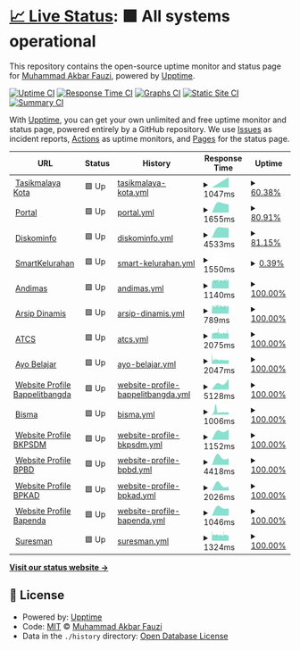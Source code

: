 # [📈 Live Status](https://m-akbarfauzi.github.io/test-upptime): <!--live status--> **🟩 All systems operational**

This repository contains the open-source uptime monitor and status page for [Muhammad Akbar Fauzi](https://m-akbarfauzi.github.io/test-upptime), powered by [Upptime](https://github.com/upptime/upptime).

[![Uptime CI](https://github.com/m-akbarfauzi/test-upptime/workflows/Uptime%20CI/badge.svg)](https://github.com/m-akbarfauzi/test-upptime/actions?query=workflow%3A%22Uptime+CI%22)
[![Response Time CI](https://github.com/m-akbarfauzi/test-upptime/workflows/Response%20Time%20CI/badge.svg)](https://github.com/m-akbarfauzi/test-upptime/actions?query=workflow%3A%22Response+Time+CI%22)
[![Graphs CI](https://github.com/m-akbarfauzi/test-upptime/workflows/Graphs%20CI/badge.svg)](https://github.com/m-akbarfauzi/test-upptime/actions?query=workflow%3A%22Graphs+CI%22)
[![Static Site CI](https://github.com/m-akbarfauzi/test-upptime/workflows/Static%20Site%20CI/badge.svg)](https://github.com/m-akbarfauzi/test-upptime/actions?query=workflow%3A%22Static+Site+CI%22)
[![Summary CI](https://github.com/m-akbarfauzi/test-upptime/workflows/Summary%20CI/badge.svg)](https://github.com/m-akbarfauzi/test-upptime/actions?query=workflow%3A%22Summary+CI%22)

With [Upptime](https://upptime.js.org), you can get your own unlimited and free uptime monitor and status page, powered entirely by a GitHub repository. We use [Issues](https://github.com/m-akbarfauzi/test-upptime/issues) as incident reports, [Actions](https://github.com/m-akbarfauzi/test-upptime/actions) as uptime monitors, and [Pages](https://m-akbarfauzi.github.io/test-upptime) for the status page.

<!--start: status pages-->
<!-- This summary is generated by Upptime (https://github.com/upptime/upptime) -->
<!-- Do not edit this manually, your changes will be overwritten -->
<!-- prettier-ignore -->
| URL | Status | History | Response Time | Uptime |
| --- | ------ | ------- | ------------- | ------ |
| <img alt="" src="https://favicons.githubusercontent.com/tasikmalayakota.go.id" height="13"> [Tasikmalaya Kota](https://tasikmalayakota.go.id) | 🟩 Up | [tasikmalaya-kota.yml](https://github.com/m-akbarfauzi/uptime/commits/HEAD/history/tasikmalaya-kota.yml) | <details><summary><img alt="Response time graph" src="./graphs/tasikmalaya-kota/response-time-week.png" height="20"> 1047ms</summary><br><a href="https://check.tasikmalayakota.go.id/history/tasikmalaya-kota"><img alt="Response time 1047" src="https://img.shields.io/endpoint?url=https%3A%2F%2Fraw.githubusercontent.com%2Fm-akbarfauzi%2Fuptime%2FHEAD%2Fapi%2Ftasikmalaya-kota%2Fresponse-time.json"></a><br><a href="https://check.tasikmalayakota.go.id/history/tasikmalaya-kota"><img alt="24-hour response time 1047" src="https://img.shields.io/endpoint?url=https%3A%2F%2Fraw.githubusercontent.com%2Fm-akbarfauzi%2Fuptime%2FHEAD%2Fapi%2Ftasikmalaya-kota%2Fresponse-time-day.json"></a><br><a href="https://check.tasikmalayakota.go.id/history/tasikmalaya-kota"><img alt="7-day response time 1047" src="https://img.shields.io/endpoint?url=https%3A%2F%2Fraw.githubusercontent.com%2Fm-akbarfauzi%2Fuptime%2FHEAD%2Fapi%2Ftasikmalaya-kota%2Fresponse-time-week.json"></a><br><a href="https://check.tasikmalayakota.go.id/history/tasikmalaya-kota"><img alt="30-day response time 1047" src="https://img.shields.io/endpoint?url=https%3A%2F%2Fraw.githubusercontent.com%2Fm-akbarfauzi%2Fuptime%2FHEAD%2Fapi%2Ftasikmalaya-kota%2Fresponse-time-month.json"></a><br><a href="https://check.tasikmalayakota.go.id/history/tasikmalaya-kota"><img alt="1-year response time 1047" src="https://img.shields.io/endpoint?url=https%3A%2F%2Fraw.githubusercontent.com%2Fm-akbarfauzi%2Fuptime%2FHEAD%2Fapi%2Ftasikmalaya-kota%2Fresponse-time-year.json"></a></details> | <details><summary><a href="https://check.tasikmalayakota.go.id/history/tasikmalaya-kota">60.38%</a></summary><a href="https://check.tasikmalayakota.go.id/history/tasikmalaya-kota"><img alt="All-time uptime 60.38%" src="https://img.shields.io/endpoint?url=https%3A%2F%2Fraw.githubusercontent.com%2Fm-akbarfauzi%2Fuptime%2FHEAD%2Fapi%2Ftasikmalaya-kota%2Fuptime.json"></a><br><a href="https://check.tasikmalayakota.go.id/history/tasikmalaya-kota"><img alt="24-hour uptime 60.38%" src="https://img.shields.io/endpoint?url=https%3A%2F%2Fraw.githubusercontent.com%2Fm-akbarfauzi%2Fuptime%2FHEAD%2Fapi%2Ftasikmalaya-kota%2Fuptime-day.json"></a><br><a href="https://check.tasikmalayakota.go.id/history/tasikmalaya-kota"><img alt="7-day uptime 60.38%" src="https://img.shields.io/endpoint?url=https%3A%2F%2Fraw.githubusercontent.com%2Fm-akbarfauzi%2Fuptime%2FHEAD%2Fapi%2Ftasikmalaya-kota%2Fuptime-week.json"></a><br><a href="https://check.tasikmalayakota.go.id/history/tasikmalaya-kota"><img alt="30-day uptime 60.38%" src="https://img.shields.io/endpoint?url=https%3A%2F%2Fraw.githubusercontent.com%2Fm-akbarfauzi%2Fuptime%2FHEAD%2Fapi%2Ftasikmalaya-kota%2Fuptime-month.json"></a><br><a href="https://check.tasikmalayakota.go.id/history/tasikmalaya-kota"><img alt="1-year uptime 60.38%" src="https://img.shields.io/endpoint?url=https%3A%2F%2Fraw.githubusercontent.com%2Fm-akbarfauzi%2Fuptime%2FHEAD%2Fapi%2Ftasikmalaya-kota%2Fuptime-year.json"></a></details>
| <img alt="" src="https://favicons.githubusercontent.com/portal.tasikmalayakota.go.id" height="13"> [Portal](https://portal.tasikmalayakota.go.id) | 🟩 Up | [portal.yml](https://github.com/m-akbarfauzi/uptime/commits/HEAD/history/portal.yml) | <details><summary><img alt="Response time graph" src="./graphs/portal/response-time-week.png" height="20"> 1655ms</summary><br><a href="https://check.tasikmalayakota.go.id/history/portal"><img alt="Response time 1655" src="https://img.shields.io/endpoint?url=https%3A%2F%2Fraw.githubusercontent.com%2Fm-akbarfauzi%2Fuptime%2FHEAD%2Fapi%2Fportal%2Fresponse-time.json"></a><br><a href="https://check.tasikmalayakota.go.id/history/portal"><img alt="24-hour response time 1655" src="https://img.shields.io/endpoint?url=https%3A%2F%2Fraw.githubusercontent.com%2Fm-akbarfauzi%2Fuptime%2FHEAD%2Fapi%2Fportal%2Fresponse-time-day.json"></a><br><a href="https://check.tasikmalayakota.go.id/history/portal"><img alt="7-day response time 1655" src="https://img.shields.io/endpoint?url=https%3A%2F%2Fraw.githubusercontent.com%2Fm-akbarfauzi%2Fuptime%2FHEAD%2Fapi%2Fportal%2Fresponse-time-week.json"></a><br><a href="https://check.tasikmalayakota.go.id/history/portal"><img alt="30-day response time 1655" src="https://img.shields.io/endpoint?url=https%3A%2F%2Fraw.githubusercontent.com%2Fm-akbarfauzi%2Fuptime%2FHEAD%2Fapi%2Fportal%2Fresponse-time-month.json"></a><br><a href="https://check.tasikmalayakota.go.id/history/portal"><img alt="1-year response time 1655" src="https://img.shields.io/endpoint?url=https%3A%2F%2Fraw.githubusercontent.com%2Fm-akbarfauzi%2Fuptime%2FHEAD%2Fapi%2Fportal%2Fresponse-time-year.json"></a></details> | <details><summary><a href="https://check.tasikmalayakota.go.id/history/portal">80.91%</a></summary><a href="https://check.tasikmalayakota.go.id/history/portal"><img alt="All-time uptime 80.91%" src="https://img.shields.io/endpoint?url=https%3A%2F%2Fraw.githubusercontent.com%2Fm-akbarfauzi%2Fuptime%2FHEAD%2Fapi%2Fportal%2Fuptime.json"></a><br><a href="https://check.tasikmalayakota.go.id/history/portal"><img alt="24-hour uptime 80.91%" src="https://img.shields.io/endpoint?url=https%3A%2F%2Fraw.githubusercontent.com%2Fm-akbarfauzi%2Fuptime%2FHEAD%2Fapi%2Fportal%2Fuptime-day.json"></a><br><a href="https://check.tasikmalayakota.go.id/history/portal"><img alt="7-day uptime 80.91%" src="https://img.shields.io/endpoint?url=https%3A%2F%2Fraw.githubusercontent.com%2Fm-akbarfauzi%2Fuptime%2FHEAD%2Fapi%2Fportal%2Fuptime-week.json"></a><br><a href="https://check.tasikmalayakota.go.id/history/portal"><img alt="30-day uptime 80.91%" src="https://img.shields.io/endpoint?url=https%3A%2F%2Fraw.githubusercontent.com%2Fm-akbarfauzi%2Fuptime%2FHEAD%2Fapi%2Fportal%2Fuptime-month.json"></a><br><a href="https://check.tasikmalayakota.go.id/history/portal"><img alt="1-year uptime 80.91%" src="https://img.shields.io/endpoint?url=https%3A%2F%2Fraw.githubusercontent.com%2Fm-akbarfauzi%2Fuptime%2FHEAD%2Fapi%2Fportal%2Fuptime-year.json"></a></details>
| <img alt="" src="https://favicons.githubusercontent.com/diskominfo.tasikmalayakota.go.id" height="13"> [Diskominfo](https://diskominfo.tasikmalayakota.go.id) | 🟩 Up | [diskominfo.yml](https://github.com/m-akbarfauzi/uptime/commits/HEAD/history/diskominfo.yml) | <details><summary><img alt="Response time graph" src="./graphs/diskominfo/response-time-week.png" height="20"> 4533ms</summary><br><a href="https://check.tasikmalayakota.go.id/history/diskominfo"><img alt="Response time 4533" src="https://img.shields.io/endpoint?url=https%3A%2F%2Fraw.githubusercontent.com%2Fm-akbarfauzi%2Fuptime%2FHEAD%2Fapi%2Fdiskominfo%2Fresponse-time.json"></a><br><a href="https://check.tasikmalayakota.go.id/history/diskominfo"><img alt="24-hour response time 4533" src="https://img.shields.io/endpoint?url=https%3A%2F%2Fraw.githubusercontent.com%2Fm-akbarfauzi%2Fuptime%2FHEAD%2Fapi%2Fdiskominfo%2Fresponse-time-day.json"></a><br><a href="https://check.tasikmalayakota.go.id/history/diskominfo"><img alt="7-day response time 4533" src="https://img.shields.io/endpoint?url=https%3A%2F%2Fraw.githubusercontent.com%2Fm-akbarfauzi%2Fuptime%2FHEAD%2Fapi%2Fdiskominfo%2Fresponse-time-week.json"></a><br><a href="https://check.tasikmalayakota.go.id/history/diskominfo"><img alt="30-day response time 4533" src="https://img.shields.io/endpoint?url=https%3A%2F%2Fraw.githubusercontent.com%2Fm-akbarfauzi%2Fuptime%2FHEAD%2Fapi%2Fdiskominfo%2Fresponse-time-month.json"></a><br><a href="https://check.tasikmalayakota.go.id/history/diskominfo"><img alt="1-year response time 4533" src="https://img.shields.io/endpoint?url=https%3A%2F%2Fraw.githubusercontent.com%2Fm-akbarfauzi%2Fuptime%2FHEAD%2Fapi%2Fdiskominfo%2Fresponse-time-year.json"></a></details> | <details><summary><a href="https://check.tasikmalayakota.go.id/history/diskominfo">81.15%</a></summary><a href="https://check.tasikmalayakota.go.id/history/diskominfo"><img alt="All-time uptime 81.15%" src="https://img.shields.io/endpoint?url=https%3A%2F%2Fraw.githubusercontent.com%2Fm-akbarfauzi%2Fuptime%2FHEAD%2Fapi%2Fdiskominfo%2Fuptime.json"></a><br><a href="https://check.tasikmalayakota.go.id/history/diskominfo"><img alt="24-hour uptime 81.15%" src="https://img.shields.io/endpoint?url=https%3A%2F%2Fraw.githubusercontent.com%2Fm-akbarfauzi%2Fuptime%2FHEAD%2Fapi%2Fdiskominfo%2Fuptime-day.json"></a><br><a href="https://check.tasikmalayakota.go.id/history/diskominfo"><img alt="7-day uptime 81.15%" src="https://img.shields.io/endpoint?url=https%3A%2F%2Fraw.githubusercontent.com%2Fm-akbarfauzi%2Fuptime%2FHEAD%2Fapi%2Fdiskominfo%2Fuptime-week.json"></a><br><a href="https://check.tasikmalayakota.go.id/history/diskominfo"><img alt="30-day uptime 81.15%" src="https://img.shields.io/endpoint?url=https%3A%2F%2Fraw.githubusercontent.com%2Fm-akbarfauzi%2Fuptime%2FHEAD%2Fapi%2Fdiskominfo%2Fuptime-month.json"></a><br><a href="https://check.tasikmalayakota.go.id/history/diskominfo"><img alt="1-year uptime 81.15%" src="https://img.shields.io/endpoint?url=https%3A%2F%2Fraw.githubusercontent.com%2Fm-akbarfauzi%2Fuptime%2FHEAD%2Fapi%2Fdiskominfo%2Fuptime-year.json"></a></details>
| <img alt="" src="https://favicons.githubusercontent.com/beta.tasikmalayakota.go.id" height="13"> [SmartKelurahan](https://beta.tasikmalayakota.go.id) | 🟩 Up | [smart-kelurahan.yml](https://github.com/m-akbarfauzi/uptime/commits/HEAD/history/smart-kelurahan.yml) | <details><summary><img alt="Response time graph" src="./graphs/smart-kelurahan/response-time-week.png" height="20"> 1550ms</summary><br><a href="https://check.tasikmalayakota.go.id/history/smart-kelurahan"><img alt="Response time 1550" src="https://img.shields.io/endpoint?url=https%3A%2F%2Fraw.githubusercontent.com%2Fm-akbarfauzi%2Fuptime%2FHEAD%2Fapi%2Fsmart-kelurahan%2Fresponse-time.json"></a><br><a href="https://check.tasikmalayakota.go.id/history/smart-kelurahan"><img alt="24-hour response time 1550" src="https://img.shields.io/endpoint?url=https%3A%2F%2Fraw.githubusercontent.com%2Fm-akbarfauzi%2Fuptime%2FHEAD%2Fapi%2Fsmart-kelurahan%2Fresponse-time-day.json"></a><br><a href="https://check.tasikmalayakota.go.id/history/smart-kelurahan"><img alt="7-day response time 1550" src="https://img.shields.io/endpoint?url=https%3A%2F%2Fraw.githubusercontent.com%2Fm-akbarfauzi%2Fuptime%2FHEAD%2Fapi%2Fsmart-kelurahan%2Fresponse-time-week.json"></a><br><a href="https://check.tasikmalayakota.go.id/history/smart-kelurahan"><img alt="30-day response time 1550" src="https://img.shields.io/endpoint?url=https%3A%2F%2Fraw.githubusercontent.com%2Fm-akbarfauzi%2Fuptime%2FHEAD%2Fapi%2Fsmart-kelurahan%2Fresponse-time-month.json"></a><br><a href="https://check.tasikmalayakota.go.id/history/smart-kelurahan"><img alt="1-year response time 1550" src="https://img.shields.io/endpoint?url=https%3A%2F%2Fraw.githubusercontent.com%2Fm-akbarfauzi%2Fuptime%2FHEAD%2Fapi%2Fsmart-kelurahan%2Fresponse-time-year.json"></a></details> | <details><summary><a href="https://check.tasikmalayakota.go.id/history/smart-kelurahan">0.39%</a></summary><a href="https://check.tasikmalayakota.go.id/history/smart-kelurahan"><img alt="All-time uptime 0.39%" src="https://img.shields.io/endpoint?url=https%3A%2F%2Fraw.githubusercontent.com%2Fm-akbarfauzi%2Fuptime%2FHEAD%2Fapi%2Fsmart-kelurahan%2Fuptime.json"></a><br><a href="https://check.tasikmalayakota.go.id/history/smart-kelurahan"><img alt="24-hour uptime 0.39%" src="https://img.shields.io/endpoint?url=https%3A%2F%2Fraw.githubusercontent.com%2Fm-akbarfauzi%2Fuptime%2FHEAD%2Fapi%2Fsmart-kelurahan%2Fuptime-day.json"></a><br><a href="https://check.tasikmalayakota.go.id/history/smart-kelurahan"><img alt="7-day uptime 0.39%" src="https://img.shields.io/endpoint?url=https%3A%2F%2Fraw.githubusercontent.com%2Fm-akbarfauzi%2Fuptime%2FHEAD%2Fapi%2Fsmart-kelurahan%2Fuptime-week.json"></a><br><a href="https://check.tasikmalayakota.go.id/history/smart-kelurahan"><img alt="30-day uptime 0.39%" src="https://img.shields.io/endpoint?url=https%3A%2F%2Fraw.githubusercontent.com%2Fm-akbarfauzi%2Fuptime%2FHEAD%2Fapi%2Fsmart-kelurahan%2Fuptime-month.json"></a><br><a href="https://check.tasikmalayakota.go.id/history/smart-kelurahan"><img alt="1-year uptime 0.39%" src="https://img.shields.io/endpoint?url=https%3A%2F%2Fraw.githubusercontent.com%2Fm-akbarfauzi%2Fuptime%2FHEAD%2Fapi%2Fsmart-kelurahan%2Fuptime-year.json"></a></details>
| <img alt="" src="https://favicons.githubusercontent.com/andimas.tasikmalayakota.go.id" height="13"> [Andimas](http://andimas.tasikmalayakota.go.id) | 🟩 Up | [andimas.yml](https://github.com/m-akbarfauzi/uptime/commits/HEAD/history/andimas.yml) | <details><summary><img alt="Response time graph" src="./graphs/andimas/response-time-week.png" height="20"> 1140ms</summary><br><a href="https://check.tasikmalayakota.go.id/history/andimas"><img alt="Response time 1140" src="https://img.shields.io/endpoint?url=https%3A%2F%2Fraw.githubusercontent.com%2Fm-akbarfauzi%2Fuptime%2FHEAD%2Fapi%2Fandimas%2Fresponse-time.json"></a><br><a href="https://check.tasikmalayakota.go.id/history/andimas"><img alt="24-hour response time 1140" src="https://img.shields.io/endpoint?url=https%3A%2F%2Fraw.githubusercontent.com%2Fm-akbarfauzi%2Fuptime%2FHEAD%2Fapi%2Fandimas%2Fresponse-time-day.json"></a><br><a href="https://check.tasikmalayakota.go.id/history/andimas"><img alt="7-day response time 1140" src="https://img.shields.io/endpoint?url=https%3A%2F%2Fraw.githubusercontent.com%2Fm-akbarfauzi%2Fuptime%2FHEAD%2Fapi%2Fandimas%2Fresponse-time-week.json"></a><br><a href="https://check.tasikmalayakota.go.id/history/andimas"><img alt="30-day response time 1140" src="https://img.shields.io/endpoint?url=https%3A%2F%2Fraw.githubusercontent.com%2Fm-akbarfauzi%2Fuptime%2FHEAD%2Fapi%2Fandimas%2Fresponse-time-month.json"></a><br><a href="https://check.tasikmalayakota.go.id/history/andimas"><img alt="1-year response time 1140" src="https://img.shields.io/endpoint?url=https%3A%2F%2Fraw.githubusercontent.com%2Fm-akbarfauzi%2Fuptime%2FHEAD%2Fapi%2Fandimas%2Fresponse-time-year.json"></a></details> | <details><summary><a href="https://check.tasikmalayakota.go.id/history/andimas">100.00%</a></summary><a href="https://check.tasikmalayakota.go.id/history/andimas"><img alt="All-time uptime 100.00%" src="https://img.shields.io/endpoint?url=https%3A%2F%2Fraw.githubusercontent.com%2Fm-akbarfauzi%2Fuptime%2FHEAD%2Fapi%2Fandimas%2Fuptime.json"></a><br><a href="https://check.tasikmalayakota.go.id/history/andimas"><img alt="24-hour uptime 100.00%" src="https://img.shields.io/endpoint?url=https%3A%2F%2Fraw.githubusercontent.com%2Fm-akbarfauzi%2Fuptime%2FHEAD%2Fapi%2Fandimas%2Fuptime-day.json"></a><br><a href="https://check.tasikmalayakota.go.id/history/andimas"><img alt="7-day uptime 100.00%" src="https://img.shields.io/endpoint?url=https%3A%2F%2Fraw.githubusercontent.com%2Fm-akbarfauzi%2Fuptime%2FHEAD%2Fapi%2Fandimas%2Fuptime-week.json"></a><br><a href="https://check.tasikmalayakota.go.id/history/andimas"><img alt="30-day uptime 100.00%" src="https://img.shields.io/endpoint?url=https%3A%2F%2Fraw.githubusercontent.com%2Fm-akbarfauzi%2Fuptime%2FHEAD%2Fapi%2Fandimas%2Fuptime-month.json"></a><br><a href="https://check.tasikmalayakota.go.id/history/andimas"><img alt="1-year uptime 100.00%" src="https://img.shields.io/endpoint?url=https%3A%2F%2Fraw.githubusercontent.com%2Fm-akbarfauzi%2Fuptime%2FHEAD%2Fapi%2Fandimas%2Fuptime-year.json"></a></details>
| <img alt="" src="https://favicons.githubusercontent.com/arsipdinamis.tasikmalayakota.go.id" height="13"> [Arsip Dinamis](http://arsipdinamis.tasikmalayakota.go.id) | 🟩 Up | [arsip-dinamis.yml](https://github.com/m-akbarfauzi/uptime/commits/HEAD/history/arsip-dinamis.yml) | <details><summary><img alt="Response time graph" src="./graphs/arsip-dinamis/response-time-week.png" height="20"> 789ms</summary><br><a href="https://check.tasikmalayakota.go.id/history/arsip-dinamis"><img alt="Response time 789" src="https://img.shields.io/endpoint?url=https%3A%2F%2Fraw.githubusercontent.com%2Fm-akbarfauzi%2Fuptime%2FHEAD%2Fapi%2Farsip-dinamis%2Fresponse-time.json"></a><br><a href="https://check.tasikmalayakota.go.id/history/arsip-dinamis"><img alt="24-hour response time 789" src="https://img.shields.io/endpoint?url=https%3A%2F%2Fraw.githubusercontent.com%2Fm-akbarfauzi%2Fuptime%2FHEAD%2Fapi%2Farsip-dinamis%2Fresponse-time-day.json"></a><br><a href="https://check.tasikmalayakota.go.id/history/arsip-dinamis"><img alt="7-day response time 789" src="https://img.shields.io/endpoint?url=https%3A%2F%2Fraw.githubusercontent.com%2Fm-akbarfauzi%2Fuptime%2FHEAD%2Fapi%2Farsip-dinamis%2Fresponse-time-week.json"></a><br><a href="https://check.tasikmalayakota.go.id/history/arsip-dinamis"><img alt="30-day response time 789" src="https://img.shields.io/endpoint?url=https%3A%2F%2Fraw.githubusercontent.com%2Fm-akbarfauzi%2Fuptime%2FHEAD%2Fapi%2Farsip-dinamis%2Fresponse-time-month.json"></a><br><a href="https://check.tasikmalayakota.go.id/history/arsip-dinamis"><img alt="1-year response time 789" src="https://img.shields.io/endpoint?url=https%3A%2F%2Fraw.githubusercontent.com%2Fm-akbarfauzi%2Fuptime%2FHEAD%2Fapi%2Farsip-dinamis%2Fresponse-time-year.json"></a></details> | <details><summary><a href="https://check.tasikmalayakota.go.id/history/arsip-dinamis">100.00%</a></summary><a href="https://check.tasikmalayakota.go.id/history/arsip-dinamis"><img alt="All-time uptime 100.00%" src="https://img.shields.io/endpoint?url=https%3A%2F%2Fraw.githubusercontent.com%2Fm-akbarfauzi%2Fuptime%2FHEAD%2Fapi%2Farsip-dinamis%2Fuptime.json"></a><br><a href="https://check.tasikmalayakota.go.id/history/arsip-dinamis"><img alt="24-hour uptime 100.00%" src="https://img.shields.io/endpoint?url=https%3A%2F%2Fraw.githubusercontent.com%2Fm-akbarfauzi%2Fuptime%2FHEAD%2Fapi%2Farsip-dinamis%2Fuptime-day.json"></a><br><a href="https://check.tasikmalayakota.go.id/history/arsip-dinamis"><img alt="7-day uptime 100.00%" src="https://img.shields.io/endpoint?url=https%3A%2F%2Fraw.githubusercontent.com%2Fm-akbarfauzi%2Fuptime%2FHEAD%2Fapi%2Farsip-dinamis%2Fuptime-week.json"></a><br><a href="https://check.tasikmalayakota.go.id/history/arsip-dinamis"><img alt="30-day uptime 100.00%" src="https://img.shields.io/endpoint?url=https%3A%2F%2Fraw.githubusercontent.com%2Fm-akbarfauzi%2Fuptime%2FHEAD%2Fapi%2Farsip-dinamis%2Fuptime-month.json"></a><br><a href="https://check.tasikmalayakota.go.id/history/arsip-dinamis"><img alt="1-year uptime 100.00%" src="https://img.shields.io/endpoint?url=https%3A%2F%2Fraw.githubusercontent.com%2Fm-akbarfauzi%2Fuptime%2FHEAD%2Fapi%2Farsip-dinamis%2Fuptime-year.json"></a></details>
| <img alt="" src="https://favicons.githubusercontent.com/atcs.tasikmalayakota.go.id" height="13"> [ATCS](http://atcs.tasikmalayakota.go.id) | 🟩 Up | [atcs.yml](https://github.com/m-akbarfauzi/uptime/commits/HEAD/history/atcs.yml) | <details><summary><img alt="Response time graph" src="./graphs/atcs/response-time-week.png" height="20"> 2075ms</summary><br><a href="https://check.tasikmalayakota.go.id/history/atcs"><img alt="Response time 2075" src="https://img.shields.io/endpoint?url=https%3A%2F%2Fraw.githubusercontent.com%2Fm-akbarfauzi%2Fuptime%2FHEAD%2Fapi%2Fatcs%2Fresponse-time.json"></a><br><a href="https://check.tasikmalayakota.go.id/history/atcs"><img alt="24-hour response time 2075" src="https://img.shields.io/endpoint?url=https%3A%2F%2Fraw.githubusercontent.com%2Fm-akbarfauzi%2Fuptime%2FHEAD%2Fapi%2Fatcs%2Fresponse-time-day.json"></a><br><a href="https://check.tasikmalayakota.go.id/history/atcs"><img alt="7-day response time 2075" src="https://img.shields.io/endpoint?url=https%3A%2F%2Fraw.githubusercontent.com%2Fm-akbarfauzi%2Fuptime%2FHEAD%2Fapi%2Fatcs%2Fresponse-time-week.json"></a><br><a href="https://check.tasikmalayakota.go.id/history/atcs"><img alt="30-day response time 2075" src="https://img.shields.io/endpoint?url=https%3A%2F%2Fraw.githubusercontent.com%2Fm-akbarfauzi%2Fuptime%2FHEAD%2Fapi%2Fatcs%2Fresponse-time-month.json"></a><br><a href="https://check.tasikmalayakota.go.id/history/atcs"><img alt="1-year response time 2075" src="https://img.shields.io/endpoint?url=https%3A%2F%2Fraw.githubusercontent.com%2Fm-akbarfauzi%2Fuptime%2FHEAD%2Fapi%2Fatcs%2Fresponse-time-year.json"></a></details> | <details><summary><a href="https://check.tasikmalayakota.go.id/history/atcs">100.00%</a></summary><a href="https://check.tasikmalayakota.go.id/history/atcs"><img alt="All-time uptime 100.00%" src="https://img.shields.io/endpoint?url=https%3A%2F%2Fraw.githubusercontent.com%2Fm-akbarfauzi%2Fuptime%2FHEAD%2Fapi%2Fatcs%2Fuptime.json"></a><br><a href="https://check.tasikmalayakota.go.id/history/atcs"><img alt="24-hour uptime 100.00%" src="https://img.shields.io/endpoint?url=https%3A%2F%2Fraw.githubusercontent.com%2Fm-akbarfauzi%2Fuptime%2FHEAD%2Fapi%2Fatcs%2Fuptime-day.json"></a><br><a href="https://check.tasikmalayakota.go.id/history/atcs"><img alt="7-day uptime 100.00%" src="https://img.shields.io/endpoint?url=https%3A%2F%2Fraw.githubusercontent.com%2Fm-akbarfauzi%2Fuptime%2FHEAD%2Fapi%2Fatcs%2Fuptime-week.json"></a><br><a href="https://check.tasikmalayakota.go.id/history/atcs"><img alt="30-day uptime 100.00%" src="https://img.shields.io/endpoint?url=https%3A%2F%2Fraw.githubusercontent.com%2Fm-akbarfauzi%2Fuptime%2FHEAD%2Fapi%2Fatcs%2Fuptime-month.json"></a><br><a href="https://check.tasikmalayakota.go.id/history/atcs"><img alt="1-year uptime 100.00%" src="https://img.shields.io/endpoint?url=https%3A%2F%2Fraw.githubusercontent.com%2Fm-akbarfauzi%2Fuptime%2FHEAD%2Fapi%2Fatcs%2Fuptime-year.json"></a></details>
| <img alt="" src="https://favicons.githubusercontent.com/ayobelajar.tasikmalayakota.go.id" height="13"> [Ayo Belajar](http://ayobelajar.tasikmalayakota.go.id) | 🟩 Up | [ayo-belajar.yml](https://github.com/m-akbarfauzi/uptime/commits/HEAD/history/ayo-belajar.yml) | <details><summary><img alt="Response time graph" src="./graphs/ayo-belajar/response-time-week.png" height="20"> 2047ms</summary><br><a href="https://check.tasikmalayakota.go.id/history/ayo-belajar"><img alt="Response time 2047" src="https://img.shields.io/endpoint?url=https%3A%2F%2Fraw.githubusercontent.com%2Fm-akbarfauzi%2Fuptime%2FHEAD%2Fapi%2Fayo-belajar%2Fresponse-time.json"></a><br><a href="https://check.tasikmalayakota.go.id/history/ayo-belajar"><img alt="24-hour response time 2047" src="https://img.shields.io/endpoint?url=https%3A%2F%2Fraw.githubusercontent.com%2Fm-akbarfauzi%2Fuptime%2FHEAD%2Fapi%2Fayo-belajar%2Fresponse-time-day.json"></a><br><a href="https://check.tasikmalayakota.go.id/history/ayo-belajar"><img alt="7-day response time 2047" src="https://img.shields.io/endpoint?url=https%3A%2F%2Fraw.githubusercontent.com%2Fm-akbarfauzi%2Fuptime%2FHEAD%2Fapi%2Fayo-belajar%2Fresponse-time-week.json"></a><br><a href="https://check.tasikmalayakota.go.id/history/ayo-belajar"><img alt="30-day response time 2047" src="https://img.shields.io/endpoint?url=https%3A%2F%2Fraw.githubusercontent.com%2Fm-akbarfauzi%2Fuptime%2FHEAD%2Fapi%2Fayo-belajar%2Fresponse-time-month.json"></a><br><a href="https://check.tasikmalayakota.go.id/history/ayo-belajar"><img alt="1-year response time 2047" src="https://img.shields.io/endpoint?url=https%3A%2F%2Fraw.githubusercontent.com%2Fm-akbarfauzi%2Fuptime%2FHEAD%2Fapi%2Fayo-belajar%2Fresponse-time-year.json"></a></details> | <details><summary><a href="https://check.tasikmalayakota.go.id/history/ayo-belajar">100.00%</a></summary><a href="https://check.tasikmalayakota.go.id/history/ayo-belajar"><img alt="All-time uptime 100.00%" src="https://img.shields.io/endpoint?url=https%3A%2F%2Fraw.githubusercontent.com%2Fm-akbarfauzi%2Fuptime%2FHEAD%2Fapi%2Fayo-belajar%2Fuptime.json"></a><br><a href="https://check.tasikmalayakota.go.id/history/ayo-belajar"><img alt="24-hour uptime 100.00%" src="https://img.shields.io/endpoint?url=https%3A%2F%2Fraw.githubusercontent.com%2Fm-akbarfauzi%2Fuptime%2FHEAD%2Fapi%2Fayo-belajar%2Fuptime-day.json"></a><br><a href="https://check.tasikmalayakota.go.id/history/ayo-belajar"><img alt="7-day uptime 100.00%" src="https://img.shields.io/endpoint?url=https%3A%2F%2Fraw.githubusercontent.com%2Fm-akbarfauzi%2Fuptime%2FHEAD%2Fapi%2Fayo-belajar%2Fuptime-week.json"></a><br><a href="https://check.tasikmalayakota.go.id/history/ayo-belajar"><img alt="30-day uptime 100.00%" src="https://img.shields.io/endpoint?url=https%3A%2F%2Fraw.githubusercontent.com%2Fm-akbarfauzi%2Fuptime%2FHEAD%2Fapi%2Fayo-belajar%2Fuptime-month.json"></a><br><a href="https://check.tasikmalayakota.go.id/history/ayo-belajar"><img alt="1-year uptime 100.00%" src="https://img.shields.io/endpoint?url=https%3A%2F%2Fraw.githubusercontent.com%2Fm-akbarfauzi%2Fuptime%2FHEAD%2Fapi%2Fayo-belajar%2Fuptime-year.json"></a></details>
| <img alt="" src="https://favicons.githubusercontent.com/bappelitbangda.tasikmalayakota.go.id" height="13"> [Website Profile Bappelitbangda](http://bappelitbangda.tasikmalayakota.go.id) | 🟩 Up | [website-profile-bappelitbangda.yml](https://github.com/m-akbarfauzi/uptime/commits/HEAD/history/website-profile-bappelitbangda.yml) | <details><summary><img alt="Response time graph" src="./graphs/website-profile-bappelitbangda/response-time-week.png" height="20"> 5128ms</summary><br><a href="https://check.tasikmalayakota.go.id/history/website-profile-bappelitbangda"><img alt="Response time 5128" src="https://img.shields.io/endpoint?url=https%3A%2F%2Fraw.githubusercontent.com%2Fm-akbarfauzi%2Fuptime%2FHEAD%2Fapi%2Fwebsite-profile-bappelitbangda%2Fresponse-time.json"></a><br><a href="https://check.tasikmalayakota.go.id/history/website-profile-bappelitbangda"><img alt="24-hour response time 5128" src="https://img.shields.io/endpoint?url=https%3A%2F%2Fraw.githubusercontent.com%2Fm-akbarfauzi%2Fuptime%2FHEAD%2Fapi%2Fwebsite-profile-bappelitbangda%2Fresponse-time-day.json"></a><br><a href="https://check.tasikmalayakota.go.id/history/website-profile-bappelitbangda"><img alt="7-day response time 5128" src="https://img.shields.io/endpoint?url=https%3A%2F%2Fraw.githubusercontent.com%2Fm-akbarfauzi%2Fuptime%2FHEAD%2Fapi%2Fwebsite-profile-bappelitbangda%2Fresponse-time-week.json"></a><br><a href="https://check.tasikmalayakota.go.id/history/website-profile-bappelitbangda"><img alt="30-day response time 5128" src="https://img.shields.io/endpoint?url=https%3A%2F%2Fraw.githubusercontent.com%2Fm-akbarfauzi%2Fuptime%2FHEAD%2Fapi%2Fwebsite-profile-bappelitbangda%2Fresponse-time-month.json"></a><br><a href="https://check.tasikmalayakota.go.id/history/website-profile-bappelitbangda"><img alt="1-year response time 5128" src="https://img.shields.io/endpoint?url=https%3A%2F%2Fraw.githubusercontent.com%2Fm-akbarfauzi%2Fuptime%2FHEAD%2Fapi%2Fwebsite-profile-bappelitbangda%2Fresponse-time-year.json"></a></details> | <details><summary><a href="https://check.tasikmalayakota.go.id/history/website-profile-bappelitbangda">100.00%</a></summary><a href="https://check.tasikmalayakota.go.id/history/website-profile-bappelitbangda"><img alt="All-time uptime 100.00%" src="https://img.shields.io/endpoint?url=https%3A%2F%2Fraw.githubusercontent.com%2Fm-akbarfauzi%2Fuptime%2FHEAD%2Fapi%2Fwebsite-profile-bappelitbangda%2Fuptime.json"></a><br><a href="https://check.tasikmalayakota.go.id/history/website-profile-bappelitbangda"><img alt="24-hour uptime 100.00%" src="https://img.shields.io/endpoint?url=https%3A%2F%2Fraw.githubusercontent.com%2Fm-akbarfauzi%2Fuptime%2FHEAD%2Fapi%2Fwebsite-profile-bappelitbangda%2Fuptime-day.json"></a><br><a href="https://check.tasikmalayakota.go.id/history/website-profile-bappelitbangda"><img alt="7-day uptime 100.00%" src="https://img.shields.io/endpoint?url=https%3A%2F%2Fraw.githubusercontent.com%2Fm-akbarfauzi%2Fuptime%2FHEAD%2Fapi%2Fwebsite-profile-bappelitbangda%2Fuptime-week.json"></a><br><a href="https://check.tasikmalayakota.go.id/history/website-profile-bappelitbangda"><img alt="30-day uptime 100.00%" src="https://img.shields.io/endpoint?url=https%3A%2F%2Fraw.githubusercontent.com%2Fm-akbarfauzi%2Fuptime%2FHEAD%2Fapi%2Fwebsite-profile-bappelitbangda%2Fuptime-month.json"></a><br><a href="https://check.tasikmalayakota.go.id/history/website-profile-bappelitbangda"><img alt="1-year uptime 100.00%" src="https://img.shields.io/endpoint?url=https%3A%2F%2Fraw.githubusercontent.com%2Fm-akbarfauzi%2Fuptime%2FHEAD%2Fapi%2Fwebsite-profile-bappelitbangda%2Fuptime-year.json"></a></details>
| <img alt="" src="https://favicons.githubusercontent.com/bisma.tasikmalayakota.go.id" height="13"> [Bisma](http://bisma.tasikmalayakota.go.id) | 🟩 Up | [bisma.yml](https://github.com/m-akbarfauzi/uptime/commits/HEAD/history/bisma.yml) | <details><summary><img alt="Response time graph" src="./graphs/bisma/response-time-week.png" height="20"> 1006ms</summary><br><a href="https://check.tasikmalayakota.go.id/history/bisma"><img alt="Response time 1006" src="https://img.shields.io/endpoint?url=https%3A%2F%2Fraw.githubusercontent.com%2Fm-akbarfauzi%2Fuptime%2FHEAD%2Fapi%2Fbisma%2Fresponse-time.json"></a><br><a href="https://check.tasikmalayakota.go.id/history/bisma"><img alt="24-hour response time 1006" src="https://img.shields.io/endpoint?url=https%3A%2F%2Fraw.githubusercontent.com%2Fm-akbarfauzi%2Fuptime%2FHEAD%2Fapi%2Fbisma%2Fresponse-time-day.json"></a><br><a href="https://check.tasikmalayakota.go.id/history/bisma"><img alt="7-day response time 1006" src="https://img.shields.io/endpoint?url=https%3A%2F%2Fraw.githubusercontent.com%2Fm-akbarfauzi%2Fuptime%2FHEAD%2Fapi%2Fbisma%2Fresponse-time-week.json"></a><br><a href="https://check.tasikmalayakota.go.id/history/bisma"><img alt="30-day response time 1006" src="https://img.shields.io/endpoint?url=https%3A%2F%2Fraw.githubusercontent.com%2Fm-akbarfauzi%2Fuptime%2FHEAD%2Fapi%2Fbisma%2Fresponse-time-month.json"></a><br><a href="https://check.tasikmalayakota.go.id/history/bisma"><img alt="1-year response time 1006" src="https://img.shields.io/endpoint?url=https%3A%2F%2Fraw.githubusercontent.com%2Fm-akbarfauzi%2Fuptime%2FHEAD%2Fapi%2Fbisma%2Fresponse-time-year.json"></a></details> | <details><summary><a href="https://check.tasikmalayakota.go.id/history/bisma">100.00%</a></summary><a href="https://check.tasikmalayakota.go.id/history/bisma"><img alt="All-time uptime 100.00%" src="https://img.shields.io/endpoint?url=https%3A%2F%2Fraw.githubusercontent.com%2Fm-akbarfauzi%2Fuptime%2FHEAD%2Fapi%2Fbisma%2Fuptime.json"></a><br><a href="https://check.tasikmalayakota.go.id/history/bisma"><img alt="24-hour uptime 100.00%" src="https://img.shields.io/endpoint?url=https%3A%2F%2Fraw.githubusercontent.com%2Fm-akbarfauzi%2Fuptime%2FHEAD%2Fapi%2Fbisma%2Fuptime-day.json"></a><br><a href="https://check.tasikmalayakota.go.id/history/bisma"><img alt="7-day uptime 100.00%" src="https://img.shields.io/endpoint?url=https%3A%2F%2Fraw.githubusercontent.com%2Fm-akbarfauzi%2Fuptime%2FHEAD%2Fapi%2Fbisma%2Fuptime-week.json"></a><br><a href="https://check.tasikmalayakota.go.id/history/bisma"><img alt="30-day uptime 100.00%" src="https://img.shields.io/endpoint?url=https%3A%2F%2Fraw.githubusercontent.com%2Fm-akbarfauzi%2Fuptime%2FHEAD%2Fapi%2Fbisma%2Fuptime-month.json"></a><br><a href="https://check.tasikmalayakota.go.id/history/bisma"><img alt="1-year uptime 100.00%" src="https://img.shields.io/endpoint?url=https%3A%2F%2Fraw.githubusercontent.com%2Fm-akbarfauzi%2Fuptime%2FHEAD%2Fapi%2Fbisma%2Fuptime-year.json"></a></details>
| <img alt="" src="https://favicons.githubusercontent.com/bkppd.tasikmalayakota.go.id" height="13"> [Website Profile BKPSDM](http://bkppd.tasikmalayakota.go.id) | 🟩 Up | [website-profile-bkpsdm.yml](https://github.com/m-akbarfauzi/uptime/commits/HEAD/history/website-profile-bkpsdm.yml) | <details><summary><img alt="Response time graph" src="./graphs/website-profile-bkpsdm/response-time-week.png" height="20"> 1152ms</summary><br><a href="https://check.tasikmalayakota.go.id/history/website-profile-bkpsdm"><img alt="Response time 1152" src="https://img.shields.io/endpoint?url=https%3A%2F%2Fraw.githubusercontent.com%2Fm-akbarfauzi%2Fuptime%2FHEAD%2Fapi%2Fwebsite-profile-bkpsdm%2Fresponse-time.json"></a><br><a href="https://check.tasikmalayakota.go.id/history/website-profile-bkpsdm"><img alt="24-hour response time 1152" src="https://img.shields.io/endpoint?url=https%3A%2F%2Fraw.githubusercontent.com%2Fm-akbarfauzi%2Fuptime%2FHEAD%2Fapi%2Fwebsite-profile-bkpsdm%2Fresponse-time-day.json"></a><br><a href="https://check.tasikmalayakota.go.id/history/website-profile-bkpsdm"><img alt="7-day response time 1152" src="https://img.shields.io/endpoint?url=https%3A%2F%2Fraw.githubusercontent.com%2Fm-akbarfauzi%2Fuptime%2FHEAD%2Fapi%2Fwebsite-profile-bkpsdm%2Fresponse-time-week.json"></a><br><a href="https://check.tasikmalayakota.go.id/history/website-profile-bkpsdm"><img alt="30-day response time 1152" src="https://img.shields.io/endpoint?url=https%3A%2F%2Fraw.githubusercontent.com%2Fm-akbarfauzi%2Fuptime%2FHEAD%2Fapi%2Fwebsite-profile-bkpsdm%2Fresponse-time-month.json"></a><br><a href="https://check.tasikmalayakota.go.id/history/website-profile-bkpsdm"><img alt="1-year response time 1152" src="https://img.shields.io/endpoint?url=https%3A%2F%2Fraw.githubusercontent.com%2Fm-akbarfauzi%2Fuptime%2FHEAD%2Fapi%2Fwebsite-profile-bkpsdm%2Fresponse-time-year.json"></a></details> | <details><summary><a href="https://check.tasikmalayakota.go.id/history/website-profile-bkpsdm">100.00%</a></summary><a href="https://check.tasikmalayakota.go.id/history/website-profile-bkpsdm"><img alt="All-time uptime 100.00%" src="https://img.shields.io/endpoint?url=https%3A%2F%2Fraw.githubusercontent.com%2Fm-akbarfauzi%2Fuptime%2FHEAD%2Fapi%2Fwebsite-profile-bkpsdm%2Fuptime.json"></a><br><a href="https://check.tasikmalayakota.go.id/history/website-profile-bkpsdm"><img alt="24-hour uptime 100.00%" src="https://img.shields.io/endpoint?url=https%3A%2F%2Fraw.githubusercontent.com%2Fm-akbarfauzi%2Fuptime%2FHEAD%2Fapi%2Fwebsite-profile-bkpsdm%2Fuptime-day.json"></a><br><a href="https://check.tasikmalayakota.go.id/history/website-profile-bkpsdm"><img alt="7-day uptime 100.00%" src="https://img.shields.io/endpoint?url=https%3A%2F%2Fraw.githubusercontent.com%2Fm-akbarfauzi%2Fuptime%2FHEAD%2Fapi%2Fwebsite-profile-bkpsdm%2Fuptime-week.json"></a><br><a href="https://check.tasikmalayakota.go.id/history/website-profile-bkpsdm"><img alt="30-day uptime 100.00%" src="https://img.shields.io/endpoint?url=https%3A%2F%2Fraw.githubusercontent.com%2Fm-akbarfauzi%2Fuptime%2FHEAD%2Fapi%2Fwebsite-profile-bkpsdm%2Fuptime-month.json"></a><br><a href="https://check.tasikmalayakota.go.id/history/website-profile-bkpsdm"><img alt="1-year uptime 100.00%" src="https://img.shields.io/endpoint?url=https%3A%2F%2Fraw.githubusercontent.com%2Fm-akbarfauzi%2Fuptime%2FHEAD%2Fapi%2Fwebsite-profile-bkpsdm%2Fuptime-year.json"></a></details>
| <img alt="" src="https://favicons.githubusercontent.com/bpbd.tasikmalayakota.go.id" height="13"> [Website Profile BPBD](http://bpbd.tasikmalayakota.go.id) | 🟩 Up | [website-profile-bpbd.yml](https://github.com/m-akbarfauzi/uptime/commits/HEAD/history/website-profile-bpbd.yml) | <details><summary><img alt="Response time graph" src="./graphs/website-profile-bpbd/response-time-week.png" height="20"> 4418ms</summary><br><a href="https://check.tasikmalayakota.go.id/history/website-profile-bpbd"><img alt="Response time 4418" src="https://img.shields.io/endpoint?url=https%3A%2F%2Fraw.githubusercontent.com%2Fm-akbarfauzi%2Fuptime%2FHEAD%2Fapi%2Fwebsite-profile-bpbd%2Fresponse-time.json"></a><br><a href="https://check.tasikmalayakota.go.id/history/website-profile-bpbd"><img alt="24-hour response time 4418" src="https://img.shields.io/endpoint?url=https%3A%2F%2Fraw.githubusercontent.com%2Fm-akbarfauzi%2Fuptime%2FHEAD%2Fapi%2Fwebsite-profile-bpbd%2Fresponse-time-day.json"></a><br><a href="https://check.tasikmalayakota.go.id/history/website-profile-bpbd"><img alt="7-day response time 4418" src="https://img.shields.io/endpoint?url=https%3A%2F%2Fraw.githubusercontent.com%2Fm-akbarfauzi%2Fuptime%2FHEAD%2Fapi%2Fwebsite-profile-bpbd%2Fresponse-time-week.json"></a><br><a href="https://check.tasikmalayakota.go.id/history/website-profile-bpbd"><img alt="30-day response time 4418" src="https://img.shields.io/endpoint?url=https%3A%2F%2Fraw.githubusercontent.com%2Fm-akbarfauzi%2Fuptime%2FHEAD%2Fapi%2Fwebsite-profile-bpbd%2Fresponse-time-month.json"></a><br><a href="https://check.tasikmalayakota.go.id/history/website-profile-bpbd"><img alt="1-year response time 4418" src="https://img.shields.io/endpoint?url=https%3A%2F%2Fraw.githubusercontent.com%2Fm-akbarfauzi%2Fuptime%2FHEAD%2Fapi%2Fwebsite-profile-bpbd%2Fresponse-time-year.json"></a></details> | <details><summary><a href="https://check.tasikmalayakota.go.id/history/website-profile-bpbd">100.00%</a></summary><a href="https://check.tasikmalayakota.go.id/history/website-profile-bpbd"><img alt="All-time uptime 100.00%" src="https://img.shields.io/endpoint?url=https%3A%2F%2Fraw.githubusercontent.com%2Fm-akbarfauzi%2Fuptime%2FHEAD%2Fapi%2Fwebsite-profile-bpbd%2Fuptime.json"></a><br><a href="https://check.tasikmalayakota.go.id/history/website-profile-bpbd"><img alt="24-hour uptime 100.00%" src="https://img.shields.io/endpoint?url=https%3A%2F%2Fraw.githubusercontent.com%2Fm-akbarfauzi%2Fuptime%2FHEAD%2Fapi%2Fwebsite-profile-bpbd%2Fuptime-day.json"></a><br><a href="https://check.tasikmalayakota.go.id/history/website-profile-bpbd"><img alt="7-day uptime 100.00%" src="https://img.shields.io/endpoint?url=https%3A%2F%2Fraw.githubusercontent.com%2Fm-akbarfauzi%2Fuptime%2FHEAD%2Fapi%2Fwebsite-profile-bpbd%2Fuptime-week.json"></a><br><a href="https://check.tasikmalayakota.go.id/history/website-profile-bpbd"><img alt="30-day uptime 100.00%" src="https://img.shields.io/endpoint?url=https%3A%2F%2Fraw.githubusercontent.com%2Fm-akbarfauzi%2Fuptime%2FHEAD%2Fapi%2Fwebsite-profile-bpbd%2Fuptime-month.json"></a><br><a href="https://check.tasikmalayakota.go.id/history/website-profile-bpbd"><img alt="1-year uptime 100.00%" src="https://img.shields.io/endpoint?url=https%3A%2F%2Fraw.githubusercontent.com%2Fm-akbarfauzi%2Fuptime%2FHEAD%2Fapi%2Fwebsite-profile-bpbd%2Fuptime-year.json"></a></details>
| <img alt="" src="https://favicons.githubusercontent.com/bpkad.tasikmalayakota.go.id" height="13"> [Website Profile BPKAD](http://bpkad.tasikmalayakota.go.id) | 🟩 Up | [website-profile-bpkad.yml](https://github.com/m-akbarfauzi/uptime/commits/HEAD/history/website-profile-bpkad.yml) | <details><summary><img alt="Response time graph" src="./graphs/website-profile-bpkad/response-time-week.png" height="20"> 2026ms</summary><br><a href="https://check.tasikmalayakota.go.id/history/website-profile-bpkad"><img alt="Response time 2026" src="https://img.shields.io/endpoint?url=https%3A%2F%2Fraw.githubusercontent.com%2Fm-akbarfauzi%2Fuptime%2FHEAD%2Fapi%2Fwebsite-profile-bpkad%2Fresponse-time.json"></a><br><a href="https://check.tasikmalayakota.go.id/history/website-profile-bpkad"><img alt="24-hour response time 2026" src="https://img.shields.io/endpoint?url=https%3A%2F%2Fraw.githubusercontent.com%2Fm-akbarfauzi%2Fuptime%2FHEAD%2Fapi%2Fwebsite-profile-bpkad%2Fresponse-time-day.json"></a><br><a href="https://check.tasikmalayakota.go.id/history/website-profile-bpkad"><img alt="7-day response time 2026" src="https://img.shields.io/endpoint?url=https%3A%2F%2Fraw.githubusercontent.com%2Fm-akbarfauzi%2Fuptime%2FHEAD%2Fapi%2Fwebsite-profile-bpkad%2Fresponse-time-week.json"></a><br><a href="https://check.tasikmalayakota.go.id/history/website-profile-bpkad"><img alt="30-day response time 2026" src="https://img.shields.io/endpoint?url=https%3A%2F%2Fraw.githubusercontent.com%2Fm-akbarfauzi%2Fuptime%2FHEAD%2Fapi%2Fwebsite-profile-bpkad%2Fresponse-time-month.json"></a><br><a href="https://check.tasikmalayakota.go.id/history/website-profile-bpkad"><img alt="1-year response time 2026" src="https://img.shields.io/endpoint?url=https%3A%2F%2Fraw.githubusercontent.com%2Fm-akbarfauzi%2Fuptime%2FHEAD%2Fapi%2Fwebsite-profile-bpkad%2Fresponse-time-year.json"></a></details> | <details><summary><a href="https://check.tasikmalayakota.go.id/history/website-profile-bpkad">100.00%</a></summary><a href="https://check.tasikmalayakota.go.id/history/website-profile-bpkad"><img alt="All-time uptime 100.00%" src="https://img.shields.io/endpoint?url=https%3A%2F%2Fraw.githubusercontent.com%2Fm-akbarfauzi%2Fuptime%2FHEAD%2Fapi%2Fwebsite-profile-bpkad%2Fuptime.json"></a><br><a href="https://check.tasikmalayakota.go.id/history/website-profile-bpkad"><img alt="24-hour uptime 100.00%" src="https://img.shields.io/endpoint?url=https%3A%2F%2Fraw.githubusercontent.com%2Fm-akbarfauzi%2Fuptime%2FHEAD%2Fapi%2Fwebsite-profile-bpkad%2Fuptime-day.json"></a><br><a href="https://check.tasikmalayakota.go.id/history/website-profile-bpkad"><img alt="7-day uptime 100.00%" src="https://img.shields.io/endpoint?url=https%3A%2F%2Fraw.githubusercontent.com%2Fm-akbarfauzi%2Fuptime%2FHEAD%2Fapi%2Fwebsite-profile-bpkad%2Fuptime-week.json"></a><br><a href="https://check.tasikmalayakota.go.id/history/website-profile-bpkad"><img alt="30-day uptime 100.00%" src="https://img.shields.io/endpoint?url=https%3A%2F%2Fraw.githubusercontent.com%2Fm-akbarfauzi%2Fuptime%2FHEAD%2Fapi%2Fwebsite-profile-bpkad%2Fuptime-month.json"></a><br><a href="https://check.tasikmalayakota.go.id/history/website-profile-bpkad"><img alt="1-year uptime 100.00%" src="https://img.shields.io/endpoint?url=https%3A%2F%2Fraw.githubusercontent.com%2Fm-akbarfauzi%2Fuptime%2FHEAD%2Fapi%2Fwebsite-profile-bpkad%2Fuptime-year.json"></a></details>
| <img alt="" src="https://favicons.githubusercontent.com/bpprd.tasikmalayakota.go.id" height="13"> [Website Profile Bapenda](http://bpprd.tasikmalayakota.go.id) | 🟩 Up | [website-profile-bapenda.yml](https://github.com/m-akbarfauzi/uptime/commits/HEAD/history/website-profile-bapenda.yml) | <details><summary><img alt="Response time graph" src="./graphs/website-profile-bapenda/response-time-week.png" height="20"> 1046ms</summary><br><a href="https://check.tasikmalayakota.go.id/history/website-profile-bapenda"><img alt="Response time 1046" src="https://img.shields.io/endpoint?url=https%3A%2F%2Fraw.githubusercontent.com%2Fm-akbarfauzi%2Fuptime%2FHEAD%2Fapi%2Fwebsite-profile-bapenda%2Fresponse-time.json"></a><br><a href="https://check.tasikmalayakota.go.id/history/website-profile-bapenda"><img alt="24-hour response time 1046" src="https://img.shields.io/endpoint?url=https%3A%2F%2Fraw.githubusercontent.com%2Fm-akbarfauzi%2Fuptime%2FHEAD%2Fapi%2Fwebsite-profile-bapenda%2Fresponse-time-day.json"></a><br><a href="https://check.tasikmalayakota.go.id/history/website-profile-bapenda"><img alt="7-day response time 1046" src="https://img.shields.io/endpoint?url=https%3A%2F%2Fraw.githubusercontent.com%2Fm-akbarfauzi%2Fuptime%2FHEAD%2Fapi%2Fwebsite-profile-bapenda%2Fresponse-time-week.json"></a><br><a href="https://check.tasikmalayakota.go.id/history/website-profile-bapenda"><img alt="30-day response time 1046" src="https://img.shields.io/endpoint?url=https%3A%2F%2Fraw.githubusercontent.com%2Fm-akbarfauzi%2Fuptime%2FHEAD%2Fapi%2Fwebsite-profile-bapenda%2Fresponse-time-month.json"></a><br><a href="https://check.tasikmalayakota.go.id/history/website-profile-bapenda"><img alt="1-year response time 1046" src="https://img.shields.io/endpoint?url=https%3A%2F%2Fraw.githubusercontent.com%2Fm-akbarfauzi%2Fuptime%2FHEAD%2Fapi%2Fwebsite-profile-bapenda%2Fresponse-time-year.json"></a></details> | <details><summary><a href="https://check.tasikmalayakota.go.id/history/website-profile-bapenda">100.00%</a></summary><a href="https://check.tasikmalayakota.go.id/history/website-profile-bapenda"><img alt="All-time uptime 100.00%" src="https://img.shields.io/endpoint?url=https%3A%2F%2Fraw.githubusercontent.com%2Fm-akbarfauzi%2Fuptime%2FHEAD%2Fapi%2Fwebsite-profile-bapenda%2Fuptime.json"></a><br><a href="https://check.tasikmalayakota.go.id/history/website-profile-bapenda"><img alt="24-hour uptime 100.00%" src="https://img.shields.io/endpoint?url=https%3A%2F%2Fraw.githubusercontent.com%2Fm-akbarfauzi%2Fuptime%2FHEAD%2Fapi%2Fwebsite-profile-bapenda%2Fuptime-day.json"></a><br><a href="https://check.tasikmalayakota.go.id/history/website-profile-bapenda"><img alt="7-day uptime 100.00%" src="https://img.shields.io/endpoint?url=https%3A%2F%2Fraw.githubusercontent.com%2Fm-akbarfauzi%2Fuptime%2FHEAD%2Fapi%2Fwebsite-profile-bapenda%2Fuptime-week.json"></a><br><a href="https://check.tasikmalayakota.go.id/history/website-profile-bapenda"><img alt="30-day uptime 100.00%" src="https://img.shields.io/endpoint?url=https%3A%2F%2Fraw.githubusercontent.com%2Fm-akbarfauzi%2Fuptime%2FHEAD%2Fapi%2Fwebsite-profile-bapenda%2Fuptime-month.json"></a><br><a href="https://check.tasikmalayakota.go.id/history/website-profile-bapenda"><img alt="1-year uptime 100.00%" src="https://img.shields.io/endpoint?url=https%3A%2F%2Fraw.githubusercontent.com%2Fm-akbarfauzi%2Fuptime%2FHEAD%2Fapi%2Fwebsite-profile-bapenda%2Fuptime-year.json"></a></details>
| <img alt="" src="https://favicons.githubusercontent.com/suresman.tasikmalayakota.go.id" height="13"> [Suresman](https://suresman.tasikmalayakota.go.id) | 🟩 Up | [suresman.yml](https://github.com/m-akbarfauzi/uptime/commits/HEAD/history/suresman.yml) | <details><summary><img alt="Response time graph" src="./graphs/suresman/response-time-week.png" height="20"> 1324ms</summary><br><a href="https://check.tasikmalayakota.go.id/history/suresman"><img alt="Response time 1324" src="https://img.shields.io/endpoint?url=https%3A%2F%2Fraw.githubusercontent.com%2Fm-akbarfauzi%2Fuptime%2FHEAD%2Fapi%2Fsuresman%2Fresponse-time.json"></a><br><a href="https://check.tasikmalayakota.go.id/history/suresman"><img alt="24-hour response time 1324" src="https://img.shields.io/endpoint?url=https%3A%2F%2Fraw.githubusercontent.com%2Fm-akbarfauzi%2Fuptime%2FHEAD%2Fapi%2Fsuresman%2Fresponse-time-day.json"></a><br><a href="https://check.tasikmalayakota.go.id/history/suresman"><img alt="7-day response time 1324" src="https://img.shields.io/endpoint?url=https%3A%2F%2Fraw.githubusercontent.com%2Fm-akbarfauzi%2Fuptime%2FHEAD%2Fapi%2Fsuresman%2Fresponse-time-week.json"></a><br><a href="https://check.tasikmalayakota.go.id/history/suresman"><img alt="30-day response time 1324" src="https://img.shields.io/endpoint?url=https%3A%2F%2Fraw.githubusercontent.com%2Fm-akbarfauzi%2Fuptime%2FHEAD%2Fapi%2Fsuresman%2Fresponse-time-month.json"></a><br><a href="https://check.tasikmalayakota.go.id/history/suresman"><img alt="1-year response time 1324" src="https://img.shields.io/endpoint?url=https%3A%2F%2Fraw.githubusercontent.com%2Fm-akbarfauzi%2Fuptime%2FHEAD%2Fapi%2Fsuresman%2Fresponse-time-year.json"></a></details> | <details><summary><a href="https://check.tasikmalayakota.go.id/history/suresman">100.00%</a></summary><a href="https://check.tasikmalayakota.go.id/history/suresman"><img alt="All-time uptime 100.00%" src="https://img.shields.io/endpoint?url=https%3A%2F%2Fraw.githubusercontent.com%2Fm-akbarfauzi%2Fuptime%2FHEAD%2Fapi%2Fsuresman%2Fuptime.json"></a><br><a href="https://check.tasikmalayakota.go.id/history/suresman"><img alt="24-hour uptime 100.00%" src="https://img.shields.io/endpoint?url=https%3A%2F%2Fraw.githubusercontent.com%2Fm-akbarfauzi%2Fuptime%2FHEAD%2Fapi%2Fsuresman%2Fuptime-day.json"></a><br><a href="https://check.tasikmalayakota.go.id/history/suresman"><img alt="7-day uptime 100.00%" src="https://img.shields.io/endpoint?url=https%3A%2F%2Fraw.githubusercontent.com%2Fm-akbarfauzi%2Fuptime%2FHEAD%2Fapi%2Fsuresman%2Fuptime-week.json"></a><br><a href="https://check.tasikmalayakota.go.id/history/suresman"><img alt="30-day uptime 100.00%" src="https://img.shields.io/endpoint?url=https%3A%2F%2Fraw.githubusercontent.com%2Fm-akbarfauzi%2Fuptime%2FHEAD%2Fapi%2Fsuresman%2Fuptime-month.json"></a><br><a href="https://check.tasikmalayakota.go.id/history/suresman"><img alt="1-year uptime 100.00%" src="https://img.shields.io/endpoint?url=https%3A%2F%2Fraw.githubusercontent.com%2Fm-akbarfauzi%2Fuptime%2FHEAD%2Fapi%2Fsuresman%2Fuptime-year.json"></a></details>

<!--end: status pages-->

[**Visit our status website →**](https://m-akbarfauzi.github.io/test-upptime)

## 📄 License

- Powered by: [Upptime](https://github.com/upptime/upptime)
- Code: [MIT](./LICENSE) © [Muhammad Akbar Fauzi](https://m-akbarfauzi.github.io/test-upptime)
- Data in the `./history` directory: [Open Database License](https://opendatacommons.org/licenses/odbl/1-0/)
